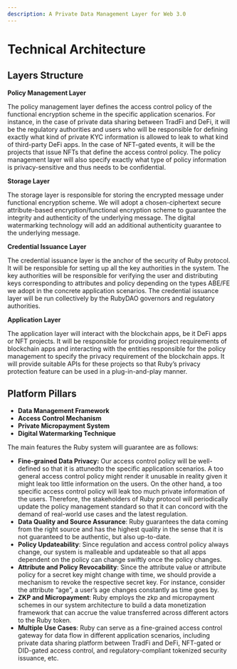 ```yaml
---
description: A Private Data Management Layer for Web 3.0
---
```


# Technical Architecture

## Layers Structure

**Policy Management Layer**

The policy management layer defines the access control policy of the functional encryption scheme in the specific application scenarios. For instance, in the case of private data sharing between TradFi and DeFi, it will be the regulatory authorities and users who will be responsible for defining exactly what kind of private KYC information is allowed to leak to what kind of third-party DeFi apps. In the case of NFT-gated events, it will be the projects that issue NFTs that define the access control policy. The policy management layer will also specify exactly what type of policy information is privacy-sensitive and thus needs to be confidential.

**Storage Layer**

The storage layer is responsible for storing the encrypted message under functional encryption scheme. We will adopt a chosen-ciphertext secure attribute-based encryption/functional encryption scheme to guarantee the integrity and authenticity of the underlying message. The digital watermarking technology will add an additional authenticity guarantee to the underlying message.

**Credential Issuance Layer**

The credential issuance layer is the anchor of the security of Ruby protocol. It will be responsible for setting up all the key authorities in the system. The key authorities will be responsible for verifying the user and distributing keys corresponding to attributes and policy depending on the types ABE/FE we adopt in the concrete application scenarios. The credential issuance layer will be run collectively by the RubyDAO governors and regulatory authorities.

**Application Layer**

The application layer will interact with the blockchain apps, be it DeFi apps or NFT projects. It will be responsible for providing project requirements of blockchain apps and interacting with the entities responsible for the policy management to specify the privacy requirement of the blockchain apps. It will provide suitable APIs for these projects so that Ruby’s privacy protection feature can be used in a plug-in-and-play manner.

## **Platform Pillars** <a href="#platform-pillars" id="platform-pillars"></a>

* **Data Management Framework**
* **Access Control Mechanism**
* **Private Micropayment System**
* **Digital Watermarking Technique**

The main features the Ruby system will guarantee are as follows:

* **Fine-grained Data Privacy:** Our access control policy will be well-defined so that it is attunedto the specific application scenarios. A too general access control policy might render it unusable in reality given it might leak too little information on the users. On the other hand, a too specific access control policy will leak too much private information of the users. Therefore, the stakeholders of Ruby protocol will periodically update the policy management standard so that it can concord with the demand of real-world use cases and the latest regulation.
* **Data Quality and Source Assurance**: Ruby guarantees the data coming from the right source and has the highest quality in the sense that it is not guaranteed to be authentic, but also up-to-date.
* **Policy Updateability**: Since regulation and access control policy always change, our system is malleable and updateable so that all apps dependent on the policy can change swiftly once the policy changes.
* **Attribute and Policy Revocability**: Since the attribute value or attribute policy for a secret key might change with time, we should provide a mechanism to revoke the respective secret key. For instance, consider the attribute “age”, a user’s age changes constantly as time goes by.
* **ZKP and Micropayment**: Ruby employs the zkp and micropayment schemes in our system architecture to build a data monetization framework that can accrue the value transferred across different actors to the Ruby token.
* **Multiple Use Cases**: Ruby can serve as a fine-grained access control gateway for data flow in different application scenarios, including private data sharing platform between TradFi and DeFi, NFT-gated or DID-gated access control, and regulatory-compliant tokenized security issuance, etc.
